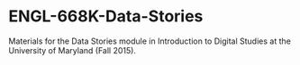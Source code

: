 # ENGL-668K-Data-Stories

Materials for the Data Stories module in Introduction to Digital Studies at 
the University of Maryland (Fall 2015).
